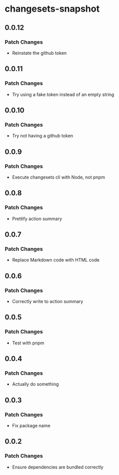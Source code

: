 # changesets-snapshot

## 0.0.12

### Patch Changes

- Reinstate the github token

## 0.0.11

### Patch Changes

- Try using a fake token instead of an empty string

## 0.0.10

### Patch Changes

- Try not having a github token

## 0.0.9

### Patch Changes

- Execute changesets cli with Node, not pnpm

## 0.0.8

### Patch Changes

- Prettify action summary

## 0.0.7

### Patch Changes

- Replace Markdown code with HTML code

## 0.0.6

### Patch Changes

- Correctly write to action summary

## 0.0.5

### Patch Changes

- Test with pnpm

## 0.0.4

### Patch Changes

- Actually do something

## 0.0.3

### Patch Changes

- Fix package name

## 0.0.2

### Patch Changes

- Ensure dependencies are bundled correctly
